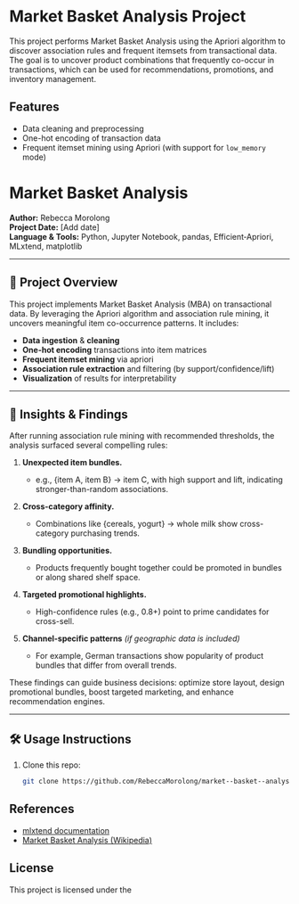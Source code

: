 # Market Basket Analysis Project

This project performs Market Basket Analysis using the Apriori algorithm to discover association rules and frequent itemsets from transactional data. The goal is to uncover product combinations that frequently co-occur in transactions, which can be used for recommendations, promotions, and inventory management.

## Features

- Data cleaning and preprocessing
- One-hot encoding of transaction data
- Frequent itemset mining using Apriori (with support for `low_memory` mode)

# Market Basket Analysis

**Author:** Rebecca Morolong  
**Project Date:** [Add date]  
**Language & Tools:** Python, Jupyter Notebook, pandas, Efficient‑Apriori, MLxtend, matplotlib

---

## 🚀 Project Overview

This project implements Market Basket Analysis (MBA) on transactional data. By leveraging the Apriori algorithm and association rule mining, it uncovers meaningful item co-occurrence patterns. It includes:

- **Data ingestion** & **cleaning**  
- **One-hot encoding** transactions into item matrices  
- **Frequent itemset mining** via apriori  
- **Association rule extraction** and filtering (by support/confidence/lift)  
- **Visualization** of results for interpretability

---

## 🧠 Insights & Findings

After running association rule mining with recommended thresholds, the analysis surfaced several compelling rules:

1. **Unexpected item bundles.**  
   - e.g., {item A, item B} → item C, with high support and lift, indicating stronger-than-random associations.

2. **Cross-category affinity.**  
   - Combinations like {cereals, yogurt} → whole milk show cross-category purchasing trends.

3. **Bundling opportunities.**  
   - Products frequently bought together could be promoted in bundles or along shared shelf space.

4. **Targeted promotional highlights.**  
   - High-confidence rules (e.g., 0.8+) point to prime candidates for cross-sell.

5. **Channel-specific patterns** *(if geographic data is included)*  
   - For example, German transactions show popularity of product bundles that differ from overall trends.

These findings can guide business decisions: optimize store layout, design promotional bundles, boost targeted marketing, and enhance recommendation engines.

---

## 🛠 Usage Instructions

1. Clone this repo:
   ```bash
   git clone https://github.com/RebeccaMorolong/market--basket--analysis.git


## References

- [mlxtend documentation](http://rasbt.github.io/mlxtend/)
- [Market Basket Analysis (Wikipedia)](https://en.wikipedia.org/wiki/Market_basket_analysis)

## License

This project is licensed under the

